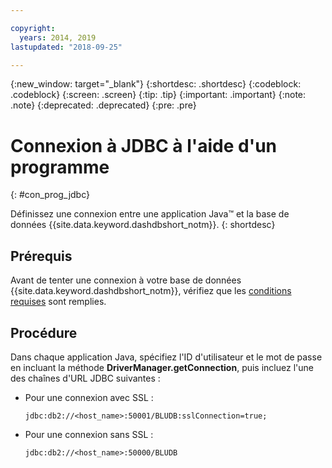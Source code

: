```yaml
---

copyright:
  years: 2014, 2019
lastupdated: "2018-09-25"

---
```


<!-- Attribute definitions --> 
{:new_window: target="_blank"}
{:shortdesc: .shortdesc}
{:codeblock: .codeblock}
{:screen: .screen}
{:tip: .tip}
{:important: .important}
{:note: .note}
{:deprecated: .deprecated}
{:pre: .pre}

# Connexion à JDBC à l'aide d'un programme
{: #con_prog_jdbc}

Définissez une connexion entre une application Java™ et la base de données {{site.data.keyword.dashdbshort_notm}}.
{: shortdesc}

## Prérequis

Avant de tenter une connexion à votre base de données {{site.data.keyword.dashdbshort_notm}}, vérifiez que les [conditions requises](connecting.html#prereqs) sont remplies.

<!-- Before you can connect to your database, you must perform the following steps:

- [Verify prerequisites](prereqs.html), including installing driver packages, configuring your local environment, and downloading SSL certificates (if needed)
- Collect [connection information](credentials.html), including database details such as host name and port numbers, and connection credentials such as user ID and password -->

## Procédure

Dans chaque application Java, spécifiez l'ID d'utilisateur et le mot de passe en incluant la méthode **DriverManager.getConnection**, puis incluez l'une des chaînes d'URL JDBC suivantes :

- Pour une connexion avec SSL :

  `jdbc:db2://<host_name>:50001/BLUDB:sslConnection=true;`

- Pour une connexion sans SSL :

  `jdbc:db2://<host_name>:50000/BLUDB`


